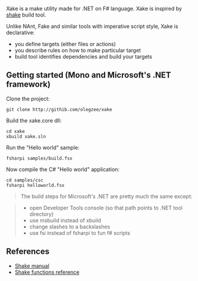 ﻿Xake is a make utility made for .NET on F# language. Xake is inspired by [shake](https://github.com/ndmitchell/shake) build tool.

Unlike NAnt, Fake and similar tools with imperative script style, Xake is declarative:

  * you define targets (either files or actions)
  * you describe rules on how to make particular target
  * build tool identifies dependencies and build your targets

## Getting started (Mono and Microsoft's .NET framework)

Clone the project:

    git clone http://githib.com/olegzee/xake

Build the xake.core dll:

    cd xake
    xbuild xake.sln

Run the "Hello world" sample:

    fsharpi samples/build.fsx

Now compile the C# "Hello world" application:

    cd samples/csc
    fsharpi helloworld.fsx

> The build steps for Microsoft's .NET are pretty much the same except:

>  * open Developer Tools console (so that path points to .NET tool directory)
>  * use msbuild instead of xbuild
>  * change slashes to a backslashes
>  * use fsi instead of fsharpi to fun f# scripts

## References
  * [Shake manual](https://github.com/ndmitchell/shake/blob/master/docs/Manual.md)
  * [Shake functions reference](http://hackage.haskell.org/package/shake-0.11.4/docs/Development-Shake.html)
